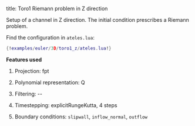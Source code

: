 title: Toro1 Riemann problem in Z direction

Setup of a channel in Z direction. The initial condition prescribes a
Riemann problem.

Find the configuration in `ateles.lua`:

```lua
{!examples/euler/3D/toro1_z/ateles.lua!}
```

**Features used**

1. Projection: fpt

2. Polynomial representation: Q

3. Filtering: --

4. Timestepping: explicitRungeKutta, 4 steps

5. Boundary conditions: `slipwall`, `inflow_normal`, `outflow`
